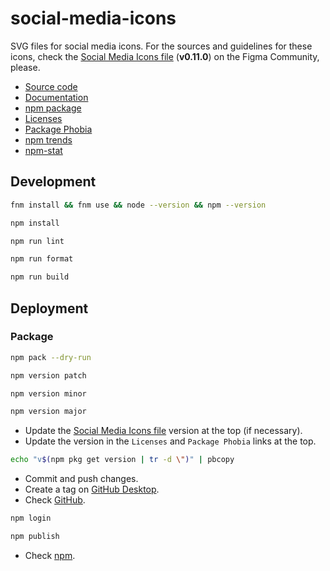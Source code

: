 # social-media-icons

SVG files for social media icons. For the sources and guidelines for these icons, check the [Social Media Icons file](https://www.figma.com/community/file/1098022441810511046) (**v0.11.0**) on the Figma Community, please.

- [Source code](https://github.com/joaopalmeiro/social-media-icons)
- [Documentation](https://social-media-icons.surge.sh/)
- [npm package](https://www.npmjs.com/package/social-media-icons)
- [Licenses](https://licenses.dev/npm/social-media-icons/0.3.1)
- [Package Phobia](https://packagephobia.com/result?p=social-media-icons@0.3.1)
- [npm trends](https://npmtrends.com/social-media-icons)
- [npm-stat](https://npm-stat.link/social-media-icons)

## Development

```bash
fnm install && fnm use && node --version && npm --version
```

```bash
npm install
```

```bash
npm run lint
```

```bash
npm run format
```

```bash
npm run build
```

## Deployment

### Package

```bash
npm pack --dry-run
```

```bash
npm version patch
```

```bash
npm version minor
```

```bash
npm version major
```

- Update the [Social Media Icons file](https://www.figma.com/community/file/1098022441810511046) version at the top (if necessary).
- Update the version in the `Licenses` and `Package Phobia` links at the top.

```bash
echo "v$(npm pkg get version | tr -d \")" | pbcopy
```

- Commit and push changes.
- Create a tag on [GitHub Desktop](https://github.blog/2020-05-12-create-and-push-tags-in-the-latest-github-desktop-2-5-release/).
- Check [GitHub](https://github.com/joaopalmeiro/social-media-icons/tags).

```bash
npm login
```

```bash
npm publish
```

- Check [npm](https://www.npmjs.com/package/social-media-icons).
